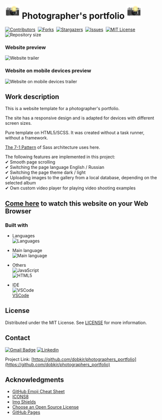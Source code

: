 # ![Photographer's portfolio icon](/assets/img/icons8-camera-with-flash-48.png) Photographer's portfolio ![Photographer's portfolio icon](/assets/img/icons8-camera-with-flash-48.png)

[![Contributors][contributors-shield]][contributors-url]&nbsp;
[![Forks][forks-shield]][forks-url]&nbsp;
[![Stargazers][stars-shield]][stars-url]&nbsp;
[![Issues][issues-shield]][issues-url]&nbsp;
[![MIT License][license-shield]][license-url]&nbsp;
![Repository size][repo-size-shield]&nbsp;

### Website preview
![Website trailer][product-screenshot-main]
### Website on mobile devices preview
![Website on mobile devices trailer][product-screenshot-mobile_devices]

<!-- WORK DESCRIPTION -->
## Work description

This is a website template for a photographer's portfolio.

The site has a responsive design and is adapted for devices with different screen sizes.

Pure template on HTML5/SCSS. It was created without a task runner, without a framework.

[The 7-1 Pattern](https://sass-guidelin.es/#architecture) of Sass architecture uses here.

The following features are implemented in this project:<br>
✔ Smooth page scrolling<br>
✔ Switching the page language English / Russian<br>
✔ Switching the page theme dark / light<br>
✔ Uploading images to the gallery from a local database, depending on the selected album<br>
✔ Own custom video player for playing video shooting examples<br>

<!-- LINK TO WEBSITE -->
## [Come here](https://dobkir.github.io/photographers_portfolio/) to watch this website on your Web Browser

<!-- TOOLS -->
### Built with

- Languages<br>
![Languages][languages-shield]

- Main language<br>
![Main language][main-language-shield]

- Others<br>
![JavaScript](https://img.shields.io/badge/JavaScript-31.9%25-f1e05a?logo=JavaScript&logoColor=f1e05a&style=for-the-badge)<br>
![HTML5](https://img.shields.io/badge/HTML5-27.1%25-e34c26?logo=HTML5&logoColor=e34c26&style=for-the-badge)

- IDE<br>
![VSCode](https://img.icons8.com/color/48/000000/visual-studio-code-2019.png)<br>
 [VSCode](https://code.visualstudio.com/)

<!-- LICENSE -->
## License

Distributed under the MIT License. See [LICENSE](LICENSE.txt) for more information.

<!-- CONTACT -->
## Contact

[![Gmail Badge](https://img.shields.io/badge/Gmail-d14836?style=for-the-badge&logo=Gmail&logoColor=white&link=mailto:p.kirillov2020@gmail.com)](mailto:p.kirillov2020@gmail.com)
[![Linkedin](https://img.shields.io/badge/-LinkedIn-black.svg?style=for-the-badge&logo=linkedin&colorB=555)](https://www.linkedin.com/in/pavel-kirillov-dobkir)

Project Link: [https://github.com/dobkir/photographers_portfolio](https://github.com/dobkir/photographers_portfolio)

<!-- ACKNOWLEDGMENTS -->
## Acknowledgments
- [GitHub Emoji Cheat Sheet](https://www.webpagefx.com/tools/emoji-cheat-sheet)
- [ICONS8](https://icons8.com/)
- [Img Shields](https://shields.io)
- [Choose an Open Source License](https://choosealicense.com)
- [GitHub Pages](https://pages.github.com)

<!-- MARKDOWN LINKS & IMAGES -->
<!-- https://www.markdownguide.org/basic-syntax/#reference-style-links -->
[contributors-shield]: https://img.shields.io/github/contributors/dobkir/photographers_portfolio.svg?style=for-the-badge
[contributors-url]: https://github.com/dobkir/photographers_portfolio/graphs/contributors
[forks-shield]: https://img.shields.io/github/forks/dobkir/photographers_portfolio.svg?style=for-the-badge
[forks-url]: https://github.com/dobkir/photographers_portfolio/network/members
[stars-shield]: https://img.shields.io/github/stars/dobkir/photographers_portfolio.svg?style=for-the-badge
[stars-url]: https://github.com/dobkir/photographers_portfolio/stargazers
[issues-shield]: https://img.shields.io/github/issues/dobkir/photographers_portfolio.svg?style=for-the-badge
[issues-url]: https://github.com/dobkir/photographers_portfolio/issues
[license-shield]: https://img.shields.io/github/license/dobkir/photographers_portfolio.svg?style=for-the-badge
[license-url]: https://github.com/dobkir/photographers_portfolio/blob/master/LICENSE.txt
[repo-size-shield]: https://img.shields.io/github/repo-size/dobkir/photographers_portfolio.svg?style=for-the-badge
[languages-shield]: https://img.shields.io/github/languages/count/dobkir/photographers_portfolio.svg?style=for-the-badge
[main-language-shield]: https://img.shields.io/github/languages/top/dobkir/photographers_portfolio.svg?logo=SASS&logoColor=c6538c&style=for-the-badge&color=c6538c
[product-screenshot-main]: https://github.com/dobkir/trailers/blob/master/photographers_portfolio/portfolio_main_trailer.gif
[product-screenshot-mobile_devices]: https://github.com/dobkir/trailers/blob/master/photographers_portfolio/portfolio_mobile_trailer.gif
